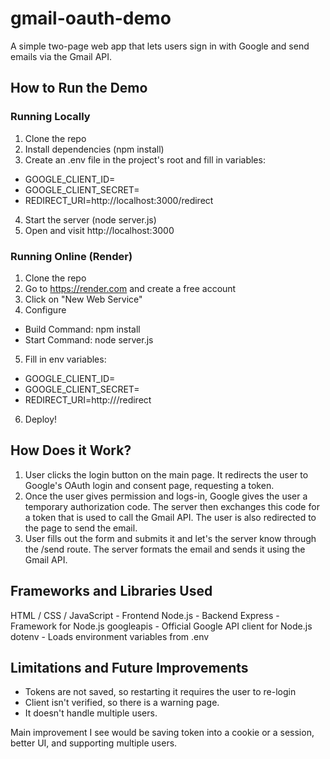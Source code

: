 # gmail-oauth-demo
A simple two-page web app that lets users sign in with Google and send emails via the Gmail API.

## How to Run the Demo
### Running Locally
1. Clone the repo
2. Install dependencies (npm install)
3. Create an .env file in the project's root and fill in variables:
- GOOGLE_CLIENT_ID=<your-client-id>
- GOOGLE_CLIENT_SECRET=<your-client-secret>
- REDIRECT_URI=http://localhost:3000/redirect
4. Start the server (node server.js)
5. Open and visit http://localhost:3000

### Running Online (Render)
1. Clone the repo
2. Go to https://render.com and create a free account
3. Click on "New Web Service"
4. Configure 
- Build Command: npm install
- Start Command: node server.js
5. Fill in env variables:
- GOOGLE_CLIENT_ID=<your-client-id>
- GOOGLE_CLIENT_SECRET=<your-client-secret>
- REDIRECT_URI=http://<render link>/redirect
6. Deploy!

## How Does it Work?
1. User clicks the login button on the main page. It redirects the user to Google's OAuth login and consent page, requesting a token.
2. Once the user gives permission and logs-in, Google gives the user a temporary authorization code. The server then exchanges this code for a token that is used to call the Gmail API. The user is also redirected to the page to send the email.
3. User fills out the form and submits it and let's the server know through the /send route. The server formats the email and sends it using the Gmail API.

## Frameworks and Libraries Used
HTML / CSS / JavaScript - Frontend
Node.js - Backend
Express - Framework for Node.js
googleapis - Official Google API client for Node.js
dotenv - Loads environment variables from .env

## Limitations and Future Improvements
- Tokens are not saved, so restarting it requires the user to re-login
- Client isn't verified, so there is a warning page.
- It doesn't handle multiple users.

Main improvement I see would be saving token into a cookie or a session, better UI, and supporting multiple users. 